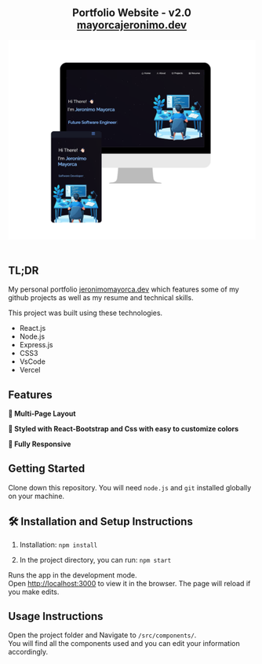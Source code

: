 <h2 align="center">
  Portfolio Website - v2.0<br/>
  <a href="https://jeronimomayorca.vercel.app" target="_blank">mayorcajeronimo.dev</a>
</h2>
<div align="center">
  <img alt="Demo" src="./Images/readme-img1.png" />
</div>

<br/>

<!-- <h3 align="center">
    🔹
    <a href="https://github.com/soumyajit4419/Portfolio/issues">Report Bug</a> &nbsp; &nbsp;
    🔹
    <a href="https://github.com/soumyajit4419/Portfolio/issues">Request Feature</a>
</h3> -->

## TL;DR

My personal portfolio <a href="https://jeronimomayorca.vercel.app/" target="_blank">jeronimomayorca.dev</a> which features some of my github projects as well as my resume and technical skills.<br/>

This project was built using these technologies.

- React.js
- Node.js
- Express.js
- CSS3
- VsCode
- Vercel

## Features

**📖 Multi-Page Layout**

**🎨 Styled with React-Bootstrap and Css with easy to customize colors**

**📱 Fully Responsive**

## Getting Started

Clone down this repository. You will need `node.js` and `git` installed globally on your machine.

## 🛠 Installation and Setup Instructions

1. Installation: `npm install`

2. In the project directory, you can run: `npm start`

Runs the app in the development mode.\
Open [http://localhost:3000](http://localhost:3000) to view it in the browser.
The page will reload if you make edits.

## Usage Instructions

Open the project folder and Navigate to `/src/components/`. <br/>
You will find all the components used and you can edit your information accordingly.
